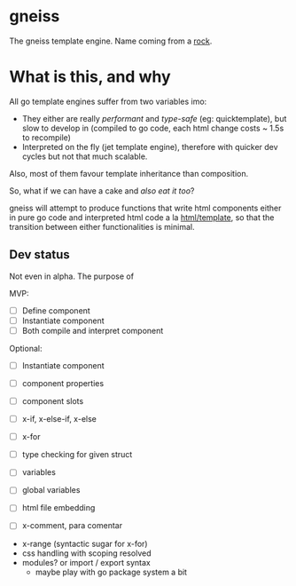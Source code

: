 # gneiss

The gneiss template engine. Name coming from a [rock](https://en.wikipedia.org/wiki/Gneiss).

# What is this, and why

All go template engines suffer from two variables imo:

- They either are really *performant* and *type-safe* (eg: quicktemplate), but slow to develop in (compiled to go code, each html change costs ~ 1.5s to recompile)
- Interpreted on the fly (jet template engine), therefore with quicker dev cycles but not that much scalable.

Also, most of them favour template inheritance than composition.

So, what if we can have a cake and *also eat it too*?

gneiss will attempt to produce functions that write html components either in pure go code and interpreted html code a la [html/template](https://pkg.go.dev/html/template), so that the transition between either functionalities is minimal.


## Dev status

Not even in alpha. The purpose of 

MVP:

- [ ] Define component
- [ ] Instantiate component
- [ ] Both compile and interpret component

Optional:

- [ ] Instantiate component
- [ ] component properties
- [ ] component slots
- [ ] x-if, x-else-if, x-else
- [ ] x-for
- [ ] type checking for given struct
- [ ] variables
- [ ] global variables
- [ ] html file embedding
- [ ] x-comment, para comentar


- x-range (syntactic sugar for x-for)
- css handling with scoping resolved
- modules? or import / export syntax
    - maybe play with go package system a bit
